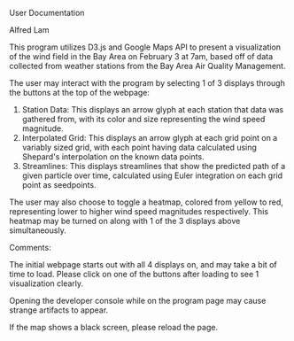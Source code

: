 User Documentation

Alfred Lam

This program utilizes D3.js and Google Maps API to present a visualization of the wind field in the Bay Area on February 3 at 7am, based off of data collected from weather stations from the Bay Area Air Quality Management.

The user may interact with the program by selecting 1 of 3 displays through the buttons at the top of the webpage:
  1) Station Data: This displays an arrow glyph at each station that data was gathered from, with its color and size representing the wind speed magnitude.
  2) Interpolated Grid: This displays an arrow glyph at each grid point on a variably sized grid, with each point having data calculated using Shepard's interpolation on the known data points.
  3) Streamlines: This displays streamlines that show the predicted path of a given particle over time, calculated using Euler integration on each grid point as seedpoints.

The user may also choose to toggle a heatmap, colored from yellow to red, representing lower to higher wind speed magnitudes respectively. This heatmap may be turned on along with 1 of the 3 displays above simultaneously.

Comments:

The initial webpage starts out with all 4 displays on, and may take a bit of time to load. Please click on one of the buttons after loading to see 1 visualization clearly.

Opening the developer console while on the program page may cause strange artifacts to appear. 

If the map shows a black screen, please reload the page.



